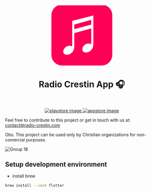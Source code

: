 <p align="center">
  <a href="https://github.com/iosifnicolae2/radio-crestin.com">
    <img src="https://github.com/iosifnicolae2/radio-crestin-app/blob/main/assets/icons/ic_logo_filled.png" alt="Radio Crestin logo" width="200" />
  </a>
</p>
<h1 align="center">Radio Crestin App 🎧</h1>
<br>
<p align="center">
  <a href="https://play.google.com/store/apps/details?id=com.radiocrestin.radio_crestin&hl=en_US">
    <img alt="playstore image" src="https://github.com/iosifnicolae2/radio-crestin-app/assets/43387542/c9affea9-3f8f-4ce5-9ab9-7a4fb14a6d7a" width="150" height="46"/>
  </a>
  <a href="https://apps.apple.com/app/6451270471">
    <img alt="appstore image" src="https://github.com/iosifnicolae2/radio-crestin-app/assets/43387542/29c657f9-1cb6-4502-9b51-18e68eb6a259" width="150" height="46"/>
  </a>
</p>

Feel free to contribute to this project or get in touch with us at: contact@radio-crestin.com

Obs. This project can be used only by Christian organizations for non-comercial purposes.

![Group 18](https://github.com/iosifnicolae2/radio-crestin-app/assets/43387542/2d89a06e-f8fb-40a9-9f20-c1e04568a208)


## Setup development environment
- install brew
```bash
brew install --cask flutter

```
